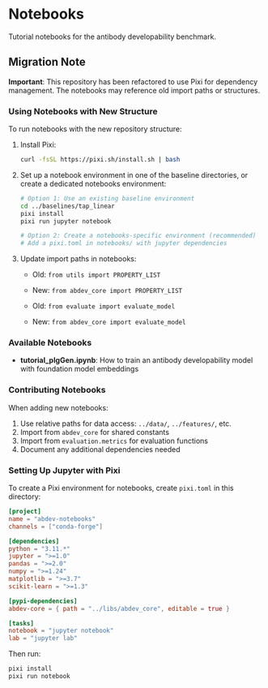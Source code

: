 # Notebooks

Tutorial notebooks for the antibody developability benchmark.

## Migration Note

**Important**: This repository has been refactored to use Pixi for dependency management. The notebooks may reference old import paths or structures.

### Using Notebooks with New Structure

To run notebooks with the new repository structure:

1. Install Pixi:
   ```bash
   curl -fsSL https://pixi.sh/install.sh | bash
   ```

2. Set up a notebook environment in one of the baseline directories, or create a dedicated notebooks environment:
   ```bash
   # Option 1: Use an existing baseline environment
   cd ../baselines/tap_linear
   pixi install
   pixi run jupyter notebook
   
   # Option 2: Create a notebooks-specific environment (recommended)
   # Add a pixi.toml in notebooks/ with jupyter dependencies
   ```

3. Update import paths in notebooks:
   - Old: `from utils import PROPERTY_LIST`
   - New: `from abdev_core import PROPERTY_LIST`
   
   - Old: `from evaluate import evaluate_model`
   - New: `from abdev_core import evaluate_model`

### Available Notebooks

- **tutorial_pIgGen.ipynb**: How to train an antibody developability model with foundation model embeddings

### Contributing Notebooks

When adding new notebooks:
1. Use relative paths for data access: `../data/`, `../features/`, etc.
2. Import from `abdev_core` for shared constants
3. Import from `evaluation.metrics` for evaluation functions
4. Document any additional dependencies needed

### Setting Up Jupyter with Pixi

To create a Pixi environment for notebooks, create `pixi.toml` in this directory:

```toml
[project]
name = "abdev-notebooks"
channels = ["conda-forge"]

[dependencies]
python = "3.11.*"
jupyter = ">=1.0"
pandas = ">=2.0"
numpy = ">=1.24"
matplotlib = ">=3.7"
scikit-learn = ">=1.3"

[pypi-dependencies]
abdev-core = { path = "../libs/abdev_core", editable = true }

[tasks]
notebook = "jupyter notebook"
lab = "jupyter lab"
```

Then run:
```bash
pixi install
pixi run notebook
```

